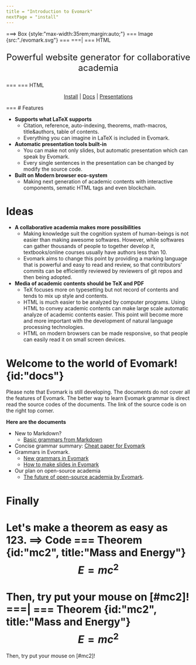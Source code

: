 ```yaml
---
title = "Introduction to Evomark"
nextPage = "install"
---
```

===> Box {style:"max-width:35rem;margin:auto;"}
=== Image {src:"./evomark.svg"} ===
===|
===  HTML
<p style="text-align:center;font-size:1.5rem;">
Powerful website generator for collaborative academia
</p>
===
===  HTML
<p style="text-align:center;">
<a href="/install">Install</a> | <a href="#docs">Docs</a> | <a href="/introduction">Presentations</a>
</p>
===
# Features

- **Supports what LaTeX supports**
    - Citation, reference, auto-indexing, theorems, math-macros, title&authors, table of contents. 
    - Everything you can imagine in LaTeX is included in Evomark.
- **Automatic presentation tools built-in**
    - You can make not only slides, but automatic presentation which can speak by Evomark. 
    - Every single sentences in the presentation can be changed by modify the source code.
- **Built on Modern browser eco-system**
    - Making next generation of academic contents with interactive components, sematic HTML tags and even blockchain.

# Ideas

- **A collaborative academia makes more possibilities**
    - Making knowledge suit the cognition system of human-beings is not easier than making awesome softwares. However, while softwares can gather thousands of people to together develop it, textbooks/online courses usually have authors less than 10.
    - Evomark aims to change this point by providing a marking language that is powerful and easy to read and review, so that contributors' commits can be efficiently reviewed by reviewers of git repos and then being adopted.
- **Media of academic contents should be TeX and PDF**
    - TeX focuses more on typesetting but not record of contents and tends to mix up style and contents.
    - HTML is much easier to be analyzed by computer programs. Using HTML to convey academic contents can make large scale automatic analyze of academic contents easier. This point will become more and more important with the development of natural language processing technologies.
    - HTML on modern browsers can be made responsive, so that people can easily read it on small screen devices.


# Welcome to the world of Evomark! {id:"docs"}

Please note that Evomark is still developing. The documents do not cover all the features of Evomark. The better way to learn Evomark grammar is direct read the source codes of the documents. The link of the source code is on the right top corner.

**Here are the documents**

- New to Markdown? 
    - [Basic grammars from Markdown](grammar-markdown)
- Concise grammar summary: [Cheat paper for Evomark](cheat-paper)
- Grammars in Evomark.
    - [New grammars in Evomark](grammar-evomark)
    - [How to make slides in Evomark](slides)
- Our plan on open-source academia
    - [The future of open-source academia by Evomark](white-paper).


# Finally

Let's make a theorem as easy as 123.
==> Code
=== Theorem {id:"mc2", title:"Mass and Energy"}
$$
E=mc^2
$$
===
Then, try put your mouse on [#mc2]!
===|
=== Theorem {id:"mc2", title:"Mass and Energy"}
$$
E=mc^2
$$
===
Then, try put your mouse on [#mc2]!